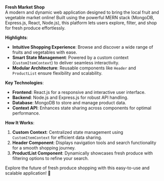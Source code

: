 
**Fresh Market Shop**  
A modern and dynamic web application designed to bring the local fruit and vegetable market online! Built using the powerful MERN stack (MongoDB, Express.js, React, Node.js), this platform lets users explore, filter, and shop for fresh produce effortlessly.  

**Highlights**:  
- **Intuitive Shopping Experience**: Browse and discover a wide range of fruits and vegetables with ease.  
- **Smart State Management**: Powered by a custom context (`CustomItemContext`) to deliver seamless interactivity.  
- **Modular Architecture**: Reusable components like `Header` and `ProductList` ensure flexibility and scalability.  

**Key Technologies**:  
- **Frontend**: React.js for a responsive and interactive user interface.  
- **Backend**: Node.js and Express.js for robust API handling.  
- **Database**: MongoDB to store and manage product data.  
- **Context API**: Enhances state sharing across components for optimal performance.  

**How It Works**:  
1. **Custom Context**: Centralized state management using `CustomItemContext` for efficient data sharing.  
2. **Header Component**: Displays navigation tools and search functionality for a smooth shopping journey.  
3. **ProductList Component**: Dynamically showcases fresh produce with filtering options to refine your search.  

Explore the future of fresh produce shopping with this easy-to-use and scalable application! 🌱

